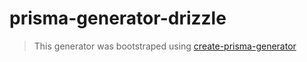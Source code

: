 # prisma-generator-drizzle

> This generator was bootstraped using [create-prisma-generator](https://github.com/YassinEldeeb/create-prisma-generator)
